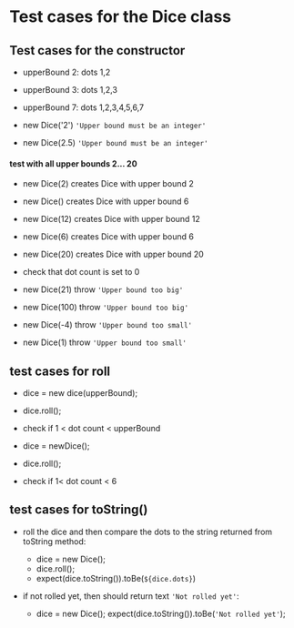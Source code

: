 # Test cases for the Dice class

## Test cases for the constructor

- upperBound 2: dots 1,2
- upperBound 3: dots 1,2,3
- upperBound 7: dots 1,2,3,4,5,6,7


- new Dice('2') `'Upper bound must be an integer'`
- new Dice(2.5) `'Upper bound must be an integer'`

#### test with all upper bounds 2... 20
- new Dice(2) creates Dice with upper bound 2
- new Dice() creates Dice with upper bound 6
- new Dice(12) creates Dice with upper bound 12
- new Dice(6) creates Dice with upper bound 6
- new Dice(20) creates Dice with upper bound 20


- check that dot count is set to 0

- new Dice(21) throw `'Upper bound too big'`
- new Dice(100) throw `'Upper bound too big'`

- new Dice(-4) throw `'Upper bound too small'`
- new Dice(1) throw `'Upper bound too small'`

## test cases for roll

- dice = new dice(upperBound);
- dice.roll();
- check if 1 < dot count < upperBound

- dice = newDice();
- dice.roll();
- check if 1< dot count < 6

## test cases for toString()

- roll the dice and then compare the dots to the string returned from toString method:

    - dice = new Dice();
    - dice.roll();
    - expect(dice.toString()).toBe(`${dice.dots}`)

- if not rolled yet, then should return text `'Not rolled yet'`:
    - dice = new Dice();
    expect(dice.toString()).toBe(`'Not rolled yet'`);


